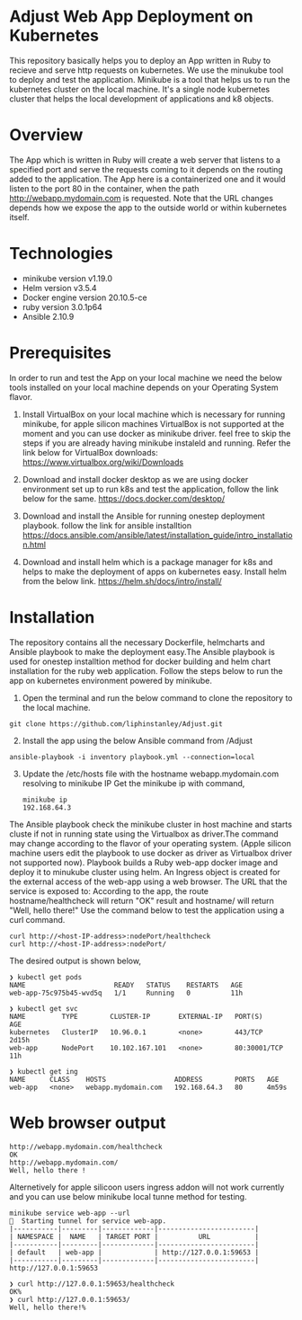 # Adjust Web App Deployment on Kubernetes
This repository basically helps you to deploy an App written in Ruby to recieve and serve http requests on kubernetes. We use the minukube tool to deploy and test the application. Minikube is a tool that helps us to run the kubernetes cluster on the local machine. It's a single node kubernetes cluster that helps the local development of applications and k8 objects.

# Overview
The App which is written in Ruby will create a web server that listens to a specified port and serve the requests coming to it depends on the routing added to the application. The App here is a containerized one and it would listen to the port 80 in the container, when the path http://webapp.mydomain.com is requested. Note that the URL changes depends how we expose the app to the outside world or within kubernetes itself.

# Technologies
* minikube version v1.19.0
* Helm version v3.5.4
* Docker engine version 20.10.5-ce
* ruby version 3.0.1p64
* Ansible 2.10.9

# Prerequisites
In order to run and test the App on your local machine we need the below tools installed on your local machine depends on your Operating System flavor.

1. Install VirtualBox on your local machine which is necessary for running minikube, for apple silicon machines VirtualBox is not supported at the moment and you can use docker as minikube driver. feel free to skip the steps if you are already having minikube instaleld and running. Refer the link below for VirtualBox downloads: https://www.virtualbox.org/wiki/Downloads

2. Download and install docker desktop as we are using docker environment set up to run k8s and test the application, follow the link below for the same. https://docs.docker.com/desktop/

3. Download and install the Ansible for running onestep deployment playbook. follow the link for ansible installtion https://docs.ansible.com/ansible/latest/installation_guide/intro_installation.html

4. Download and install helm which is a package manager for k8s and helps to make the deployment of apps on kubernetes easy. Install helm from the below link. https://helm.sh/docs/intro/install/

# Installation
The repository contains all the necessary Dockerfile, helmcharts and Ansible playbook to make the deployment easy.The Ansible playbook is used for onestep installtion method for docker building and helm chart installation for the ruby web application. Follow the steps below to run the app on kubernetes environment powered by minikube.

1. Open the terminal and run the below command to clone the repository to the local machine.
```
git clone https://github.com/liphinstanley/Adjust.git
```
2. Install the app using the below Ansible command from /Adjust
```
ansible-playbook -i inventory playbook.yml --connection=local
```
3. Update the /etc/hosts file with the hostname webapp.mydomain.com resolving to minikube IP
   Get the minikube ip with command, 
   ```
   minikube ip
   192.168.64.3
   ```

The Ansible playbook check the minikube cluster in host machine and starts cluste if not in running state using the Virtualbox as driver.The command may change according to the flavor of your operating system. (Apple silicon machine users edit the playbook to use docker as driver as Virtualbox driver not supported now). Playbook builds a Ruby web-app docker image and deploy it to minukube cluster using helm. An Ingress object is created for the external access of the web-app using a web browser. 
The URL that the service is exposed to:
According to the app, the route hostname/healthcheck will return "OK" result and hostname/ will return "Well, hello there!" Use the command below to test the application using a curl command.
```
curl http://<host-IP-address>:nodePort/healthcheck
curl http://<host-IP-address>:nodePort/
```

The desired output is shown below,

```
❯ kubectl get pods
NAME                      READY   STATUS    RESTARTS   AGE
web-app-75c975b45-wvd5q   1/1     Running   0          11h

❯ kubectl get svc
NAME         TYPE        CLUSTER-IP       EXTERNAL-IP   PORT(S)        AGE
kubernetes   ClusterIP   10.96.0.1        <none>        443/TCP        2d15h
web-app      NodePort    10.102.167.101   <none>        80:30001/TCP   11h

❯ kubectl get ing
NAME      CLASS    HOSTS                 ADDRESS        PORTS   AGE
web-app   <none>   webapp.mydomain.com   192.168.64.3   80      4m59s
```

# Web browser output
```
http://webapp.mydomain.com/healthcheck
OK
http://webapp.mydomain.com/
Well, hello there !
```

Alternetively for apple silicoon users ingress addon will not work currently and you can use below minikube local tunne method for testing. 
```
minikube service web-app --url
🏃  Starting tunnel for service web-app.
|-----------|---------|-------------|------------------------|
| NAMESPACE |  NAME   | TARGET PORT |          URL           |
|-----------|---------|-------------|------------------------|
| default   | web-app |             | http://127.0.0.1:59653 |
|-----------|---------|-------------|------------------------|
http://127.0.0.1:59653

❯ curl http://127.0.0.1:59653/healthcheck
OK%
❯ curl http://127.0.0.1:59653/
Well, hello there!%
```

